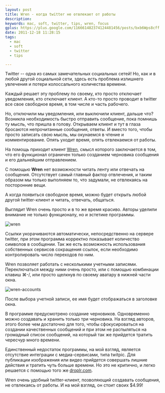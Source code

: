 ```yaml
---
layout: post
title: Wren - когда twitter не отвлекает от работы
description: 
keywords: mac, soft, twitter, tips, wren, focus
gplus: https://plus.google.com/116661482374124481456/posts/bxb6Wps8cff
date: 2011-12-18 11:28:15
tags:
  - mac
  - soft
  - twitter
  - tips

---
```


Twitter -- одна из самых замечательных социальных сетей! Но, как и в любой другой социальной сети, здесь есть проблема излишнего увлечения и потери колоссального количества времени.

Каждый решает эту проблему по своему, кто просто отключает уведомления, кто отключает клиент. А кто-то просто проводит в twitter все свое свободное время, в том числе и часть рабочего.

Но, отключили мы уведомления, или выключили клиент, дальше что? Возникла необходимость быстро отправить сообщение, пока помнишь ту мысль, что пришла в голову. Открываем клиент и тут в глаза бросаются непрочитанные сообщения, ответы. И вместо того, чтобы просто записать свою мысль, мы окунаемся в чтение и комментирование. Опять уходит время, опять отвлекаемся от работы.

На помощь приходит клиент [Wren][], смысл которого заключается в том, что его функционал ограничен только созданием черновика сообщения и его дальнейшим отправлением.

[Wren]: http://wrenapp.com/ "Wren for Mac"

С помощью **Wren** нет возможности читать ленту или отвечать на сообщения. Отсутствует самый главный фактор отвлечения, и таким образом мы только выполняем то, что задумали, не отвлекаясь на посторонние вещи.

А когда появиться свободное время, можно будет открыть любой другой twitter-клиент и читать, отвечать, общаться.

Выглядит Wren очень просто и в то же время красиво. Авторы уделили внимание не только функционалу, но и эстетике программы.

![wren](http://static.juev.ru/2011/12/wren.png)

Ссылки укорачиваются автоматически, непосредственно на сервере twitter, при этом программа корректно показывает количество символов в сообщении. Так же есть возможность использования собственных сервисов сокращения ссылок, если необходимо контролировать число переходов по ним.

Wren позволяет работать с несколькими учетными записями. Переключаться между ними очень просто, или с помощью комбинации клавиш ⌘-/, или просто щелкнув по своему аватару в нижней части окна.

![wren-accounts](http://static.juev.ru/2011/12/wren-accounts.png)

После выбора учетной записи, ее имя будет отображаться в заголовке окна.

В программе предусмотрено создание черновиков. Одновременно можно создавать и хранить только три черновика. На взгляд авторов, этого более чем достаточно для того, чтобы сфокусироваться на создании качественных сообщений и при этом не распыляться на громадный список сообщений, на который так же прийдется тратить чересчур много времени.

Единственный недостаток программы, на мой взгляд, является отсутствие интеграции с медиа-сервисами, типа twitpic. Для публикации изображения или видео прийдется совершать лишние действия и тратить чуть больше времени. Но это не критично, и легко решается с помощью того же [droplr.com](https://droplr.com/).

Wren очень удобный twitter-клиент, позволяющий создавать сообщения, не отвлекаясь от работы. И на мой взгляд, он стоит своих $4.99!
